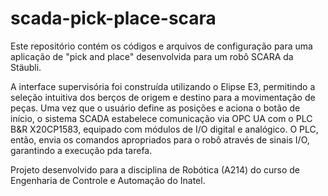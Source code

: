 # scada-pick-place-scara
Este repositório contém os códigos e arquivos de configuração para uma aplicação de "pick and place" desenvolvida para um robô SCARA da Stäubli.

A interface supervisória foi construída utilizando o Elipse E3, permitindo a seleção intuitiva dos berços de origem e destino para a movimentação de peças. Uma vez que o usuário define as posições e aciona o botão de início, o sistema SCADA estabelece comunicação via OPC UA com o PLC B&R X20CP1583, equipado com módulos de I/O digital e analógico. O PLC, então, envia os comandos apropriados para o robô através de sinais I/O, garantindo a execução pda tarefa.

Projeto desenvolvido para a disciplina de Robótica (A214) do curso de Engenharia de Controle e Automação do Inatel.
